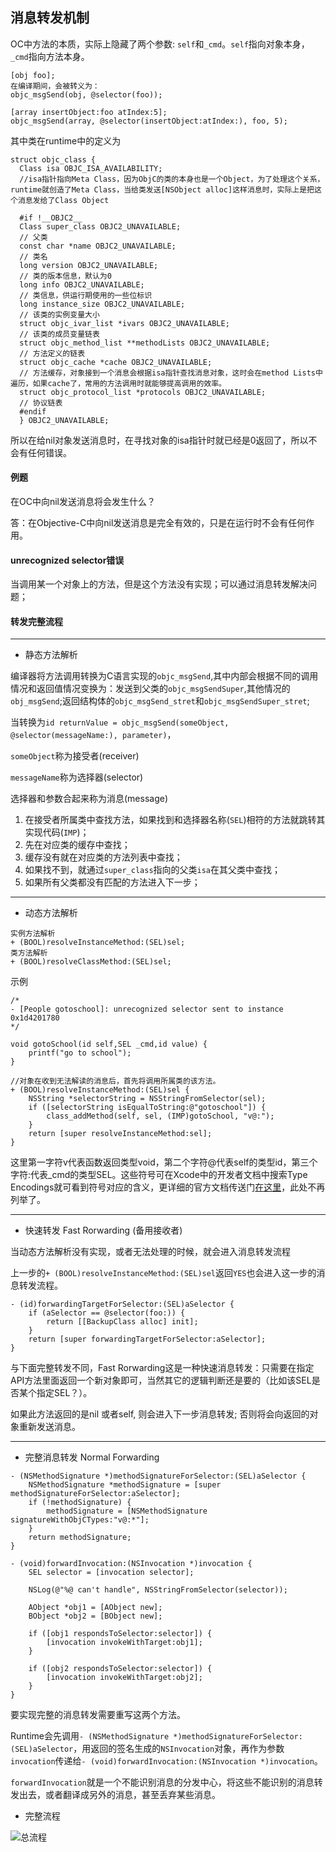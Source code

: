 ## 消息转发机制

OC中方法的本质，实际上隐藏了两个参数: `self`和`_cmd`。`self`指向对象本身，`_cmd`指向方法本身。

```
[obj foo];
在编译期间，会被转义为：
objc_msgSend(obj, @selector(foo));

[array insertObject:foo atIndex:5];
objc_msgSend(array, @selector(insertObject:atIndex:), foo, 5);
```

其中类在runtime中的定义为

```
struct objc_class {
  Class isa OBJC_ISA_AVAILABILITY; 
  //isa指针指向Meta Class，因为ObjC的类的本身也是一个Object，为了处理这个关系，runtime就创造了Meta Class，当给类发送[NSObject alloc]这样消息时，实际上是把这个消息发给了Class Object
  
  #if !__OBJC2__
  Class super_class OBJC2_UNAVAILABLE; 
  // 父类
  const char *name OBJC2_UNAVAILABLE; 
  // 类名
  long version OBJC2_UNAVAILABLE; 
  // 类的版本信息，默认为0
  long info OBJC2_UNAVAILABLE; 
  // 类信息，供运行期使用的一些位标识
  long instance_size OBJC2_UNAVAILABLE; 
  // 该类的实例变量大小
  struct objc_ivar_list *ivars OBJC2_UNAVAILABLE; 
  // 该类的成员变量链表
  struct objc_method_list **methodLists OBJC2_UNAVAILABLE; 
  // 方法定义的链表
  struct objc_cache *cache OBJC2_UNAVAILABLE; 
  // 方法缓存，对象接到一个消息会根据isa指针查找消息对象，这时会在method Lists中遍历，如果cache了，常用的方法调用时就能够提高调用的效率。
  struct objc_protocol_list *protocols OBJC2_UNAVAILABLE; 
  // 协议链表
  #endif
  } OBJC2_UNAVAILABLE;
```

所以在给nil对象发送消息时，在寻找对象的isa指针时就已经是0返回了，所以不会有任何错误。

#### 例题

在OC中向nil发送消息将会发生什么？

答：在Objective-C中向nil发送消息是完全有效的，只是在运行时不会有任何作用。

#### unrecognized selector错误

当调用某一个对象上的方法，但是这个方法没有实现；可以通过消息转发解决问题；

#### 转发完整流程

---
- 静态方法解析

编译器将方法调用转换为C语言实现的`objc_msgSend`,其中内部会根据不同的调用情况和返回值情况变换为：发送到父类的`objc_msgSendSuper`,其他情况的`obj_msgSend`;返回结构体的`objc_msgSend_stret`和`objc_msgSendSuper_stret`;

当转换为`id returnValue = objc_msgSend(someObject, @selector(messageName:), parameter)`，

`someObject`称为接受者(receiver)

`messageName`称为选择器(selector)

选择器和参数合起来称为消息(message)

1. 在接受者所属类中查找方法，如果找到和选择器名称(`SEL`)相符的方法就跳转其实现代码(`IMP`)；
2. 先在对应类的缓存中查找；
3. 缓存没有就在对应类的方法列表中查找；
4. 如果找不到，就通过`super_class`指向的父类`isa`在其父类中查找；
5. 如果所有父类都没有匹配的方法进入下一步；

---
- 动态方法解析

```
实例方法解析
+ (BOOL)resolveInstanceMethod:(SEL)sel;
类方法解析
+ (BOOL)resolveClassMethod:(SEL)sel;
```

示例

```
/*
- [People gotoschool]: unrecognized selector sent to instance 0x1d4201780
*/

void gotoSchool(id self,SEL _cmd,id value) {
    printf("go to school");
}

//对象在收到无法解读的消息后，首先将调用所属类的该方法。
+ (BOOL)resolveInstanceMethod:(SEL)sel {
    NSString *selectorString = NSStringFromSelector(sel);
    if ([selectorString isEqualToString:@"gotoschool"]) {
        class_addMethod(self, sel, (IMP)gotoSchool, "v@:");
    }
    return [super resolveInstanceMethod:sel];
}
```
这里第一字符v代表函数返回类型void，第二个字符@代表self的类型id，第三个字符:代表_cmd的类型SEL。这些符号可在Xcode中的开发者文档中搜索Type Encodings就可看到符号对应的含义，更详细的官方文档传送门[在这里](https://developer.apple.com/library/archive/documentation/Cocoa/Conceptual/ObjCRuntimeGuide/Articles/ocrtTypeEncodings.html#//apple_ref/doc/uid/TP40008048-CH100)，此处不再列举了。

---
- 快速转发 Fast Rorwarding (备用接收者)

当动态方法解析没有实现，或者无法处理的时候，就会进入消息转发流程

上一步的`+ (BOOL)resolveInstanceMethod:(SEL)sel`返回`YES`也会进入这一步的消息转发流程。

```
- (id)forwardingTargetForSelector:(SEL)aSelector {
	if (aSelector == @selector(foo:)) {
		return [[BackupClass alloc] init];
	}
	return [super forwardingTargetForSelector:aSelector];
}
```

与下面完整转发不同，Fast Rorwarding这是一种快速消息转发：只需要在指定API方法里面返回一个新对象即可，当然其它的逻辑判断还是要的（比如该SEL是否某个指定SEL？）。

如果此方法返回的是nil 或者self, 则会进入下一步消息转发; 否则将会向返回的对象重新发送消息。

---
- 完整消息转发 Normal Forwarding

```
- (NSMethodSignature *)methodSignatureForSelector:(SEL)aSelector {
    NSMethodSignature *methodSignature = [super methodSignatureForSelector:aSelector];
    if (!methodSignature) {
        methodSignature = [NSMethodSignature signatureWithObjCTypes:"v@:*"];
    }
    return methodSignature;
}

- (void)forwardInvocation:(NSInvocation *)invocation {
    SEL selector = [invocation selector];
    
    NSLog(@"%@ can't handle", NSStringFromSelector(selector));
    
    AObject *obj1 = [AObject new];
    BObject *obj2 = [BObject new];
    
    if ([obj1 respondsToSelector:selector]) {
    	[invocation invokeWithTarget:obj1];
    }
    
    if ([obj2 respondsToSelector:selector]) {
    	[invocation invokeWithTarget:obj2];
    }
}
```

要实现完整的消息转发需要重写这两个方法。

Runtime会先调用`- (NSMethodSignature *)methodSignatureForSelector:(SEL)aSelector`，用返回的签名生成的`NSInvocation`对象，再作为参数`invocation`传递给`- (void)forwardInvocation:(NSInvocation *)invocation`。

`forwardInvocation`就是一个不能识别消息的分发中心，将这些不能识别的消息转发出去，或者翻译成另外的消息，甚至丢弃某些消息。

- 完整流程

![总流程](https://tva1.sinaimg.cn/large/006y8mN6gy1g6wvq01ii8j30yg0ivq4b.jpg)
